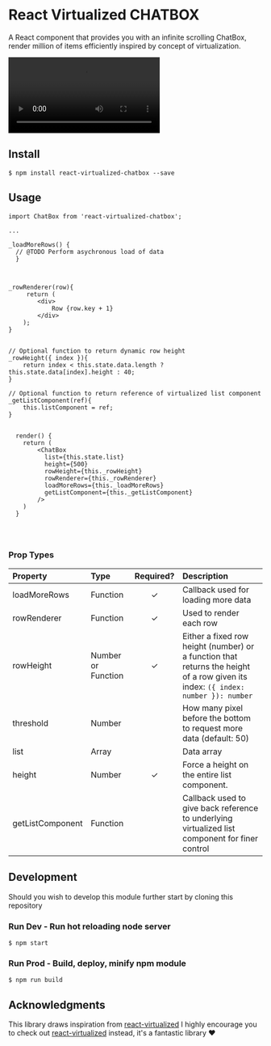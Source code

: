 # React Virtualized CHATBOX

A React component that provides you with an infinite scrolling ChatBox, render million of items efficiently inspired by concept of virtualization.

![alt text](./chat.webm)

## Install
```
$ npm install react-virtualized-chatbox --save
```

## Usage

```
import ChatBox from 'react-virtualized-chatbox';

...

_loadMoreRows() {
  // @TODO Perform asychronous load of data
  }



_rowRenderer(row){
	 return (
        <div>
            Row {row.key + 1}
        </div>
    );
}


// Optional function to return dynamic row height
_rowHeight({ index }){
    return index < this.state.data.length ? this.state.data[index].height : 40;
}

// Optional function to return reference of virtualized list component 
_getListComponent(ref){
	this.listComponent = ref;
}


  render() {
    return (
        <ChatBox
          list={this.state.list}
          height={500}
          rowHeight={this._rowHeight}
          rowRenderer={this._rowRenderer}
          loadMoreRows={this._loadMoreRows}
          getListComponent={this._getListComponent}
        />
    )
  }




```

### Prop Types
| Property | Type | Required? | Description |
|:---|:---|:---:|:---|
| loadMoreRows | Function | ✓ | Callback used for loading more data |
| rowRenderer | Function | ✓ | Used to render each row |
| rowHeight | Number or Function | ✓ | Either a fixed row height (number) or a function that returns the height of a row given its index: `({ index: number }): number` |
| threshold | Number |  | How many pixel before the bottom  to request more data (default: 50) |
| list | Array |  | Data array |
| height | Number | ✓ | Force a height on the entire list component. |
| getListComponent | Function |  | Callback used to give back reference to underlying virtualized list component for finer control |

## Development
Should you wish to develop this module further start by cloning this repository

### Run Dev - Run hot reloading node server
```
$ npm start
```

### Run Prod - Build, deploy, minify npm module
```
$ npm run build
```
## Acknowledgments
This library draws inspiration from [react-virtualized](https://github.com/bvaughn/react-virtualized)  I highly encourage you to check out [react-virtualized](https://github.com/bvaughn/react-virtualized) instead, it's a fantastic library ❤️
